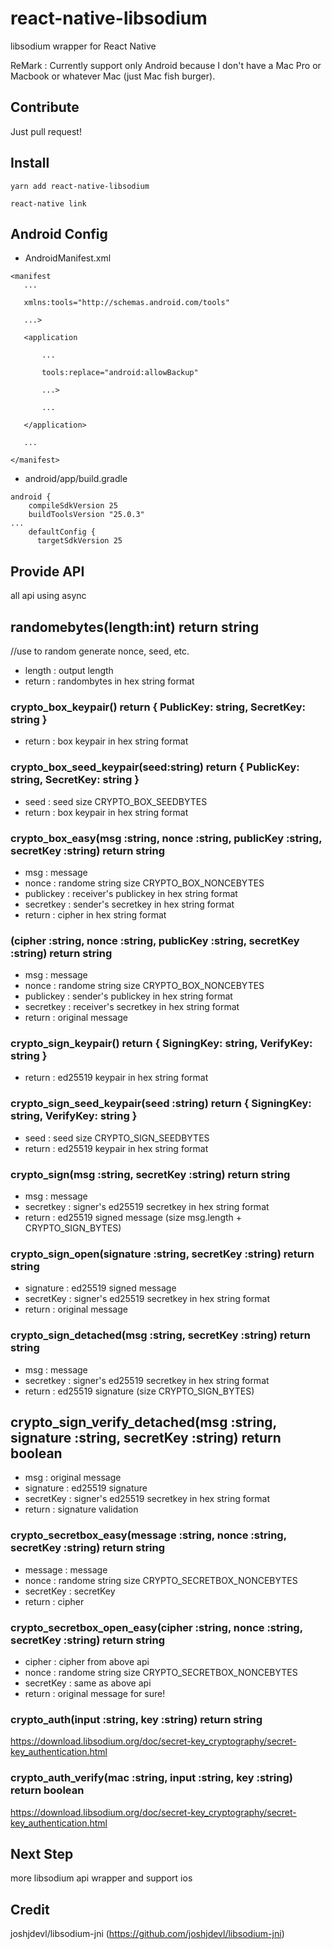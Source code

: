 # react-native-libsodium
libsodium wrapper for React Native

ReMark : Currently support only Android because I don't have a Mac Pro or Macbook or whatever Mac (just Mac fish burger).

## Contribute
Just pull request!

## Install

```
yarn add react-native-libsodium
```

```
react-native link
```


## Android Config
 * AndroidManifest.xml

 ```
<manifest
    ...

    xmlns:tools="http://schemas.android.com/tools"

    ...>

    <application

        ...

        tools:replace="android:allowBackup"

        ...>

        ...

    </application>

    ...

</manifest>
 ```

* android/app/build.gradle

```
android {
    compileSdkVersion 25
    buildToolsVersion "25.0.3"
...
    defaultConfig {
      targetSdkVersion 25
```

## Provide API
all api using async

## randomebytes(length:int) return string
//use to random generate nonce, seed, etc.
* length : output length
* return : randombytes in hex string format

### crypto_box_keypair() return { PublicKey: string, SecretKey: string }
* return : box keypair in hex string format

### crypto_box_seed_keypair(seed:string) return { PublicKey: string, SecretKey: string }
* seed : seed size CRYPTO_BOX_SEEDBYTES
* return : box keypair in hex string format

### crypto_box_easy(msg :string, nonce :string, publicKey :string, secretKey :string) return string
* msg : message
* nonce : randome string size CRYPTO_BOX_NONCEBYTES
* publickey : receiver's publickey in hex string format
* secretkey : sender's secretkey in hex string format
* return : cipher in hex string format

### (cipher :string, nonce :string, publicKey :string, secretKey :string) return string
* msg : message
* nonce : randome string size CRYPTO_BOX_NONCEBYTES
* publickey : sender's publickey in hex string format
* secretkey : receiver's secretkey in hex string format
* return : original message

### crypto_sign_keypair() return { SigningKey: string, VerifyKey: string }
* return : ed25519 keypair in hex string format

### crypto_sign_seed_keypair(seed :string) return { SigningKey: string, VerifyKey: string }
* seed : seed size CRYPTO_SIGN_SEEDBYTES
* return : ed25519 keypair in hex string format

### crypto_sign(msg :string, secretKey :string) return string
* msg : message
* secretkey : signer's ed25519 secretkey in hex string format
* return : ed25519 signed message (size msg.length + CRYPTO_SIGN_BYTES)

### crypto_sign_open(signature :string, secretKey :string) return string
* signature : ed25519 signed message
* secretKey : signer's ed25519 secretkey in hex string format
* return : original message

### crypto_sign_detached(msg :string, secretKey :string) return string
* msg : message
* secretkey : signer's ed25519 secretkey in hex string format
* return : ed25519 signature (size CRYPTO_SIGN_BYTES)

## crypto_sign_verify_detached(msg :string, signature :string, secretKey :string) return boolean
* msg : original message
* signature : ed25519 signature
* secretKey : signer's ed25519 secretkey in hex string format
* return : signature validation

### crypto_secretbox_easy(message :string, nonce :string, secretKey :string) return string
* message : message
* nonce : randome string size CRYPTO_SECRETBOX_NONCEBYTES
* secretKey : secretKey
* return : cipher

### crypto_secretbox_open_easy(cipher :string, nonce :string, secretKey :string) return string
* cipher : cipher from above api
* nonce : randome string size CRYPTO_SECRETBOX_NONCEBYTES
* secretKey : same as above api
* return : original message for sure! 
### crypto_auth(input :string, key :string) return string
https://download.libsodium.org/doc/secret-key_cryptography/secret-key_authentication.html
### crypto_auth_verify(mac :string, input :string, key :string) return boolean
https://download.libsodium.org/doc/secret-key_cryptography/secret-key_authentication.html

## Next Step
more libsodium api wrapper and support ios

## Credit
joshjdevl/libsodium-jni (https://github.com/joshjdevl/libsodium-jni)

